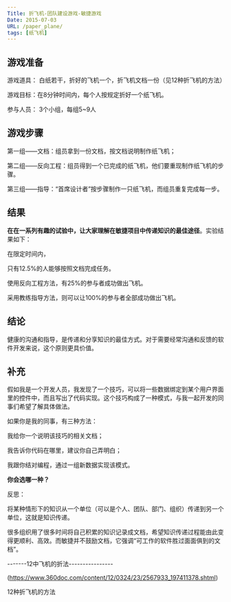 ```yaml
---
Title: 折飞机-团队建设游戏-敏捷游戏
Date: 2015-07-03
URL: /paper_plane/
tags: [纸飞机]
---
```


## 游戏准备

游戏道具： 白纸若干，折好的飞机一个，折飞机文档一份（见12种折飞机的方法）

游戏目标：在8分钟时间内，每个人按规定折好一个纸飞机。

参与人员： 3个小组，每组5~9人

## 游戏步骤

第一组——文档：组员拿到一份文档，按文档说明制作纸飞机；

第二组——反向工程：组员得到一个已完成的纸飞机，他们要重现制作纸飞机的步骤。

第三组——指导：“首席设计者”按步骤制作一只纸飞机，而组员重复完成每一步。

## **结果**

**在在一系列有趣的试验中，让大家理解在敏捷项目中传递知识的最佳途径**。实验结果如下：

在限定时间内，

只有12.5%的人能够按照文档完成任务。

使用反向工程方法，有25%的参与者成功做出飞机。

采用教练指导方法，则可以让100%的参与者全部成功做出飞机。

## **结论**

健康的沟通和指导，是传递和分享知识的最佳方式。对于需要经常沟通和反馈的软件开发来说，这个原则更具价值。

## **补充**

假如我是一个开发人员，我发现了一个技巧，可以将一些数据绑定到某个用户界面里的控件中，而且写出了代码实现。这个技巧构成了一种模式，与我一起开发的同事们希望了解具体做法。

如果你是我的同事，有三种方法：

我给你一个说明该技巧的相关文档；

我告诉你代码在哪里，建议你自己弄明白；

我跟你结对编程，通过一组新数据实现该模式。

**你会选哪一种？**

反思：

将某种情形下的知识从一个单位（可以是个人、团队、部门、组织）传递到另一个单位，这就是知识传递。

很多组织用了很多时间将自己积累的知识记录成文档，希望知识传递过程能由此变得更顺利、高效。而敏捷并不鼓励文档，它强调“可工作的软件胜过面面俱到的文档”。

-------12中飞机的折法----------------

(https://www.360doc.com/content/12/0324/23/2567933_197411378.shtml)

12种折飞机的方法